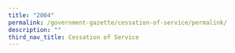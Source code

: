 ```yaml
---
title: "2004"
permalink: /government-gazette/cessation-of-service/permalink/
description: ""
third_nav_title: Cessation of Service
---
```

